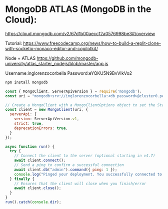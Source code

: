 # MongoDB ATLAS (MongoDB in the Cloud):
https://cloud.mongodb.com/v2/67d1b00aecc12a0576998be3#/overview

Tutorial:
https://www.freecodecamp.org/news/how-to-build-a-replit-clone-with-socketio-monaco-editor-and-copilotkit/

Node + ATLAS
https://github.com/mongodb-university/atlas_starter_nodejs/blob/master/app.js

Username:inglorenzocorbella 
Password:eYQKU5N9BvVIkVo2

```bash
npm install mongodb
```

```js
const { MongoClient, ServerApiVersion } = require('mongodb');
const uri = "mongodb+srv://inglorenzocorbella:<db_password>@cluster0.peifq.mongodb.net/?retryWrites=true&w=majority&appName=Cluster0";

// Create a MongoClient with a MongoClientOptions object to set the Stable API version
const client = new MongoClient(uri, {
  serverApi: {
    version: ServerApiVersion.v1,
    strict: true,
    deprecationErrors: true,
  }
});

async function run() {
  try {
    // Connect the client to the server	(optional starting in v4.7)
    await client.connect();
    // Send a ping to confirm a successful connection
    await client.db("admin").command({ ping: 1 });
    console.log("Pinged your deployment. You successfully connected to MongoDB!");
  } finally {
    // Ensures that the client will close when you finish/error
    await client.close();
  }
}
run().catch(console.dir);
```